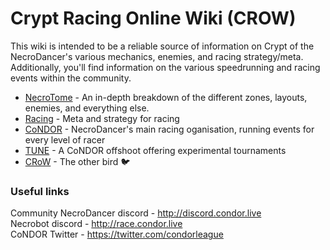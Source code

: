 # Crypt Racing Online Wiki (CROW)

This wiki is intended to be a reliable source of information on Crypt of the NecroDancer's various mechanics, enemies, and racing strategy/meta.  Additionally, you'll find information on the various speedrunning and racing events within the community.  
+ [NecroTome](/necrotome) - An in-depth breakdown of the different zones, layouts, enemies, and everything else.
+ [Racing](/racing) - Meta and strategy for racing
+ [CoNDOR](/condor) - NecroDancer's main racing oganisation, running events for every level of racer
+ [TUNE](/tune) - A CoNDOR offshoot offering experimental tournaments
+ [CRoW](/crow) - The other bird 🐦

### Useful links

Community NecroDancer discord - http://discord.condor.live  
Necrobot discord - http://race.condor.live  
CoNDOR Twitter - https://twitter.com/condorleague